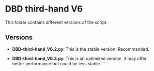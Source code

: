 # DBD third-hand V6

This folder contains different versions of the script.

## Versions

- **DBD-third-hand_V6.2.py**: This is the stable version. Recommended.

- **DBD-third-hand_V6.3.py**: This is an optimized version. It may offer better performance but could be less stable.```
